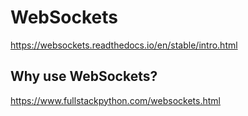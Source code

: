 
# WebSockets

https://websockets.readthedocs.io/en/stable/intro.html


## Why use WebSockets?
https://www.fullstackpython.com/websockets.html